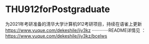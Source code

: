 # THU912forPostgraduate
为2021年考研准备的清华大学计算机912考研项目，持续在语雀上更新 https://www.yuque.com/dekeshile/iiy3kz
·············README详情见 ：https://www.yuque.com/dekeshile/iiy3kz/bcelws
